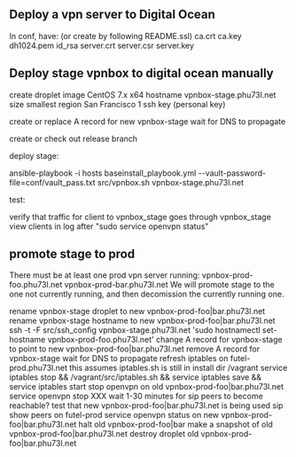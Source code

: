 ## Deploy a vpn server to Digital Ocean

In conf, have:
(or create by following README.ssl)
ca.crt ca.key dh1024.pem
id_rsa
server.crt server.csr server.key

## Deploy stage vpnbox to digital ocean manually

create droplet
image CentOS 7.x x64
hostname vpnbox-stage.phu73l.net
size smallest
region San Francisco 1
ssh key (personal key)

create or replace A record for new vpnbox-stage
wait for DNS to propagate

create or check out release branch

deploy stage:

  ansible-playbook -i hosts baseinstall_playbook.yml --vault-password-file=conf/vault_pass.txt
  src/vpnbox.sh vpnbox-stage.phu73l.net

test:

  verify that traffic for client to vpnbox_stage goes through vpnbox_stage
  view clients in log after "sudo service openvpn status"

## promote stage to prod

There must be at least one prod vpn server running:
vpnbox-prod-foo.phu73l.net
vpnbox-prod-bar.phu73l.net
We will promote stage to the one not currently running, and then decomission the currently running one.

rename vpnbox-stage droplet to new vpnbox-prod-foo|bar.phu73l.net
rename vpnbox-stage hostname to new vpnbox-prod-foo|bar.phu73l.net
  ssh -t -F src/ssh_config vpnbox-stage.phu73l.net 'sudo hostnamectl set-hostname vpnbox-prod-foo.phu73l.net'
change A record for vpnbox-stage to point to new vpnbox-prod-foo|bar.phu73l.net
remove A record for vpnbox-stage
wait for DNS to propagate
refresh iptables on futel-prod.phu73l.net
this assumes iptables.sh is still in install dir /vagrant
  service iptables stop && /vagrant/src/iptables.sh && service iptables save && service iptables start
stop openvpn on old vpnbox-prod-foo|bar.phu73l.net
  service openvpn stop
XXX wait 1-30 minutes for sip peers to become reachable?
test that new vpnbox-prod-foo|bar.phu73l.net is being used
  sip show peers on futel-prod
  service openvpn status on new vpnbox-prod-foo|bar.phu73l.net
halt old vpnbox-prod-foo|bar
make a snapshot of old vpnbox-prod-foo|bar.phu73l.net
destroy droplet old vpnbox-prod-foo|bar.phu73l.net

